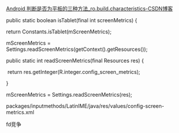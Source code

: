 [Android 判断是否为平板的三种方法_ro.build.characteristics-CSDN博客](https://blog.csdn.net/su749520/article/details/109331233)



public static boolean isTablet(final int screenMetrics) {



return Constants.isTablet(mScreenMetrics);



mScreenMetrics = Settings.readScreenMetrics(getContext().getResources());

  public static int readScreenMetrics(final Resources res) {

​    return res.getInteger(R.integer.config_screen_metrics);

  }



mScreenMetrics = Settings.readScreenMetrics(res);

packages/inputmethods/LatinIME/java/res/values/config-screen-metrics.xml





fd竞争